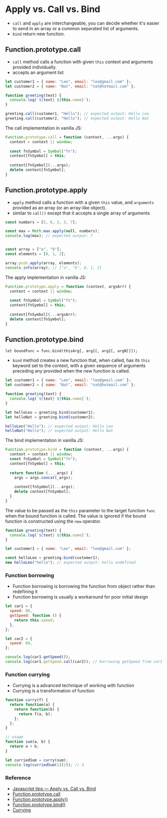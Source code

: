 # Apply vs. Call vs. Bind

- `call` and `apply` are interchangeable, you can decide whether it's easier to send in an array or a common separated list of arguments.
- `bind` return new function.

## Function.prototype.call

- `call` method calls a function with given `this` context and arguments provided individually.
- accepts an argument list

```javascript
let customer1 = { name: "Leo", email: "leo@gmail.com" };
let customer2 = { name: "Nat", email: "nat@hotmail.com" };

function greeting(text) {
  console.log(`${text} ${this.name}`);
}

greeting.call(customer1, "Hello"); // expected output: Hello Leo
greeting.call(customer2, "Hello"); // expected output: Hello Nat
```

The call implementation in vanilla JS:

```js
Function.prototype.call = function (context, ...args) {
  context = context || window;
  
  const fnSymbol = Symbol("fn");
  context[fnSymbol] = this;
  
  context[fnSymbol](...args);
  delete context[fnSymbol];
}
```

## Function.prototype.apply

- `apply` method calls a function with a given `this` value, and `arguments` provided as an array (or an array-like object).
- similar to `call()` except that it accepts a single array of arguments

```javascript
const numbers = [5, 6, 2, 3, 7];

const max = Math.max.apply(null, numbers);
console.log(max); // expected output: 7


const array = ["a", "b"];
const elements = [0, 1, 2];

array.push.apply(array, elements);
console.info(array); // ["a", "b", 0, 1, 2]
```

The apply implementation in vanilla JS:

```js
Function.prototype.apply = function (context, argsArr) {
  context = context || window;
  
  const fnSymbol = Symbol("fn");
  context[fnSymbol] = this;
  
  context[fnSymbol](...argsArr);
  delete context[fnSymbol];
}
```


## Function.prototype.bind

```
let boundFunc = func.bind(thisArg[, arg1[, arg2[, argN]]]);
```

- `bind` method creates a new function that, when called, has its `this` keyword set to the context, with a given sequence of arguments preceding any provided when the new function is called.

```javascript
let customer1 = { name: "Leo", email: "leo@gmail.com" };
let customer2 = { name: "Nat", email: "nat@hotmail.com" };

function greeting(text) {
  console.log(`${text} ${this.name}`);
}

let helloLeo = greeting.bind(customer1);
let helloNat = greeting.bind(customer2);

helloLeo("Hello"); // expected output: Hello Leo
helloNat("Hello"); // expected output: Hello Nat
```

The bind implementation in vanilla JS:

```javascript
Function.prototype.bind = function (context, ...args) {
  context = context || window;
  const fnSymbol = Symbol("fn");
  context[fnSymbol] = this;
  
  return function (..._args) {
    args = args.concat(_args);
    
    context[fnSymbol](...args);
    delete context[fnSymbol];   
  }
}
```

The value to be passed as the `this` parameter to the target function `func` when the bound function is called. The value is ignored if the bound function is constructed using the `new` operator.

```javascript
function greeting(text) {
  console.log(`${text} ${this.name}`);
}

let customer1 = { name: "Leo", email: "leo@gmail.com" };

const helloLeo = greeting.bind(customer1);
new helloLeo("hello"); // expected output: hello undefined
```

### Function borrowing

- Function borrowing is borrowing the function from object rather than redefining it
- Function borrowing is usually a workaround for poor initial design

```js
let car1 = {
  speed: 80,
  getSpeed: function () {
    return this.speed;
  },
};

let car2 = {
  speed: 60,
};

console.log(car1.getSpeed());
console.log(car1.getSpeed.call(car2)); // borrowing getSpeed from car1
```

### Function currying

- Currying is a advanced technique of working with function
- Currying is a transformation of function

```js
function curry(f) { 
  return function(a) {
    return function(b) {
      return f(a, b);
    };
  };
}

// usage
function sum(a, b) {
  return a + b;
}

let curriedSum = curry(sum);
console.log(curriedSum(1)(2)); // 3
```

### Reference

- [Javascript tips — Apply vs. Call vs. Bind](https://medium.com/@leonardobrunolima/javascript-tips-apply-vs-call-vs-bind-d738a9e8b4e1)
- [Function.prototype.call](https://developer.mozilla.org/en-US/docs/Web/JavaScript/Reference/Global_Objects/Function/call)
- [Function.prototype.apply()](https://developer.mozilla.org/en-US/docs/Web/JavaScript/Reference/Global_Objects/Function/apply)
- [Function.prototype.bind()](https://developer.mozilla.org/en-US/docs/Web/JavaScript/Reference/Global_objects/Function/bind)
- [Currying](https://javascript.info/currying-partials)
